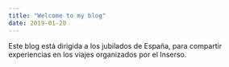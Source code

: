 ```yaml
---
title: "Welcome to my blog"
date: 2019-01-20
---
```

Este blog está dirigida a los jubilados de España, para compartir experiencias en los viajes organizados por el Inserso.
